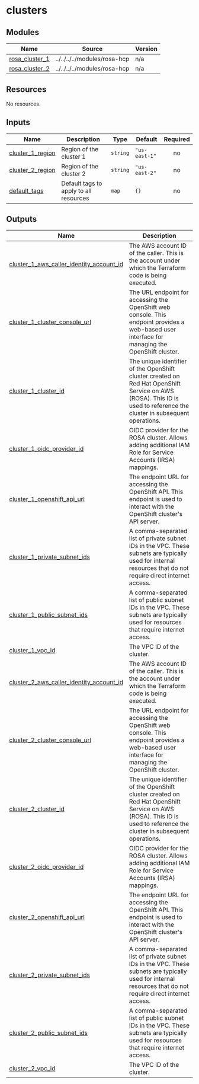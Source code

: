 # clusters

<!-- BEGIN_TF_DOCS -->
## Modules

| Name | Source | Version |
|------|--------|---------|
| <a name="module_rosa_cluster_1"></a> [rosa\_cluster\_1](#module\_rosa\_cluster\_1) | ../../../../modules/rosa-hcp | n/a |
| <a name="module_rosa_cluster_2"></a> [rosa\_cluster\_2](#module\_rosa\_cluster\_2) | ../../../../modules/rosa-hcp | n/a |
## Resources

No resources.
## Inputs

| Name | Description | Type | Default | Required |
|------|-------------|------|---------|:--------:|
| <a name="input_cluster_1_region"></a> [cluster\_1\_region](#input\_cluster\_1\_region) | Region of the cluster 1 | `string` | `"us-east-1"` | no |
| <a name="input_cluster_2_region"></a> [cluster\_2\_region](#input\_cluster\_2\_region) | Region of the cluster 2 | `string` | `"us-east-2"` | no |
| <a name="input_default_tags"></a> [default\_tags](#input\_default\_tags) | Default tags to apply to all resources | `map` | `{}` | no |
## Outputs

| Name | Description |
|------|-------------|
| <a name="output_cluster_1_aws_caller_identity_account_id"></a> [cluster\_1\_aws\_caller\_identity\_account\_id](#output\_cluster\_1\_aws\_caller\_identity\_account\_id) | The AWS account ID of the caller. This is the account under which the Terraform code is being executed. |
| <a name="output_cluster_1_cluster_console_url"></a> [cluster\_1\_cluster\_console\_url](#output\_cluster\_1\_cluster\_console\_url) | The URL endpoint for accessing the OpenShift web console. This endpoint provides a web-based user interface for managing the OpenShift cluster. |
| <a name="output_cluster_1_cluster_id"></a> [cluster\_1\_cluster\_id](#output\_cluster\_1\_cluster\_id) | The unique identifier of the OpenShift cluster created on Red Hat OpenShift Service on AWS (ROSA). This ID is used to reference the cluster in subsequent operations. |
| <a name="output_cluster_1_oidc_provider_id"></a> [cluster\_1\_oidc\_provider\_id](#output\_cluster\_1\_oidc\_provider\_id) | OIDC provider for the ROSA cluster. Allows adding additional IAM Role for Service Accounts (IRSA) mappings. |
| <a name="output_cluster_1_openshift_api_url"></a> [cluster\_1\_openshift\_api\_url](#output\_cluster\_1\_openshift\_api\_url) | The endpoint URL for accessing the OpenShift API. This endpoint is used to interact with the OpenShift cluster's API server. |
| <a name="output_cluster_1_private_subnet_ids"></a> [cluster\_1\_private\_subnet\_ids](#output\_cluster\_1\_private\_subnet\_ids) | A comma-separated list of private subnet IDs in the VPC. These subnets are typically used for internal resources that do not require direct internet access. |
| <a name="output_cluster_1_public_subnet_ids"></a> [cluster\_1\_public\_subnet\_ids](#output\_cluster\_1\_public\_subnet\_ids) | A comma-separated list of public subnet IDs in the VPC. These subnets are typically used for resources that require internet access. |
| <a name="output_cluster_1_vpc_id"></a> [cluster\_1\_vpc\_id](#output\_cluster\_1\_vpc\_id) | The VPC ID of the cluster. |
| <a name="output_cluster_2_aws_caller_identity_account_id"></a> [cluster\_2\_aws\_caller\_identity\_account\_id](#output\_cluster\_2\_aws\_caller\_identity\_account\_id) | The AWS account ID of the caller. This is the account under which the Terraform code is being executed. |
| <a name="output_cluster_2_cluster_console_url"></a> [cluster\_2\_cluster\_console\_url](#output\_cluster\_2\_cluster\_console\_url) | The URL endpoint for accessing the OpenShift web console. This endpoint provides a web-based user interface for managing the OpenShift cluster. |
| <a name="output_cluster_2_cluster_id"></a> [cluster\_2\_cluster\_id](#output\_cluster\_2\_cluster\_id) | The unique identifier of the OpenShift cluster created on Red Hat OpenShift Service on AWS (ROSA). This ID is used to reference the cluster in subsequent operations. |
| <a name="output_cluster_2_oidc_provider_id"></a> [cluster\_2\_oidc\_provider\_id](#output\_cluster\_2\_oidc\_provider\_id) | OIDC provider for the ROSA cluster. Allows adding additional IAM Role for Service Accounts (IRSA) mappings. |
| <a name="output_cluster_2_openshift_api_url"></a> [cluster\_2\_openshift\_api\_url](#output\_cluster\_2\_openshift\_api\_url) | The endpoint URL for accessing the OpenShift API. This endpoint is used to interact with the OpenShift cluster's API server. |
| <a name="output_cluster_2_private_subnet_ids"></a> [cluster\_2\_private\_subnet\_ids](#output\_cluster\_2\_private\_subnet\_ids) | A comma-separated list of private subnet IDs in the VPC. These subnets are typically used for internal resources that do not require direct internet access. |
| <a name="output_cluster_2_public_subnet_ids"></a> [cluster\_2\_public\_subnet\_ids](#output\_cluster\_2\_public\_subnet\_ids) | A comma-separated list of public subnet IDs in the VPC. These subnets are typically used for resources that require internet access. |
| <a name="output_cluster_2_vpc_id"></a> [cluster\_2\_vpc\_id](#output\_cluster\_2\_vpc\_id) | The VPC ID of the cluster. |
<!-- END_TF_DOCS -->

